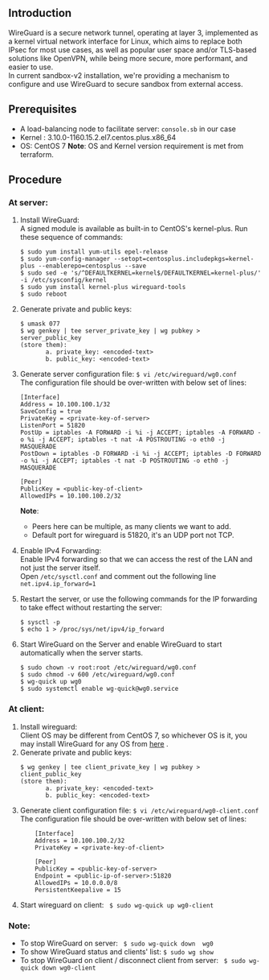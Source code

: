 ## Introduction
WireGuard is a secure network tunnel, operating at layer 3, implemented as a kernel virtual network
interface for Linux, which aims to replace both IPsec for most use cases, as well as popular user space and/or TLS-based solutions like OpenVPN, while being more secure, more performant, and easier to use.  
In current sandbox-v2 installation, we're providing a mechanism to configure and use WireGuard to secure sandbox from external access.  

## Prerequisites
- A load-balancing node to facilitate server: ```console.sb``` in our case
- Kernel : 3.10.0-1160.15.2.el7.centos.plus.x86_64
- OS: CentOS 7
**Note**: OS and Kernel version requirement is met from terraform.

## Procedure
### At server:
1. Install WireGuard:  
A signed module is available as built-in to CentOS's kernel-plus. Run these sequence of commands:
	```
	$ sudo yum install yum-utils epel-release
	$ sudo yum-config-manager --setopt=centosplus.includepkgs=kernel-plus --enablerepo=centosplus --save
	$ sudo sed -e 's/^DEFAULTKERNEL=kernel$/DEFAULTKERNEL=kernel-plus/' -i /etc/sysconfig/kernel
	$ sudo yum install kernel-plus wireguard-tools
	$ sudo reboot
	```

2. Generate private and public keys:
	 ```
	 $ umask 077
	 $ wg genkey | tee server_private_key | wg pubkey > server_public_key
	(store them):
			a. private_key: <encoded-text>
			b. public_key: <encoded-text>
3. Generate server configuration file:
	```$ vi /etc/wireguard/wg0.conf```  
	The configuration file should be over-written with below set of lines:
	```
	[Interface]
	Address = 10.100.100.1/32
	SaveConfig = true
	PrivateKey = <private-key-of-server>
	ListenPort = 51820
	PostUp = iptables -A FORWARD -i %i -j ACCEPT; iptables -A FORWARD -o %i -j ACCEPT; iptables -t nat -A POSTROUTING -o eth0 -j MASQUERADE
	PostDown = iptables -D FORWARD -i %i -j ACCEPT; iptables -D FORWARD -o %i -j ACCEPT; iptables -t nat -D POSTROUTING -o eth0 -j MASQUERADE

	[Peer]
	PublicKey = <public-key-of-client>
	AllowedIPs = 10.100.100.2/32
	```
	**Note**: 
	- Peers here can be multiple, as many clients we want to add.
	- Default port for wireguard is 51820, it's an UDP port not TCP.

4. Enable IPv4 Forwarding:  
Enable IPv4 forwarding so that we can access the rest of the LAN and not just the server itself.  
Open ```/etc/sysctl.conf``` and comment out the following line  ```net.ipv4.ip_forward=1```  

5. Restart the server, or use the following commands for the IP forwarding to take effect without restarting the server:
	```
	$ sysctl -p  
	$ echo 1 > /proc/sys/net/ipv4/ip_forward
	```
6. Start WireGuard on the Server and enable WireGuard to start automatically when the server starts.
	```
	$ sudo chown -v root:root /etc/wireguard/wg0.conf
	$ sudo chmod -v 600 /etc/wireguard/wg0.conf
	$ wg-quick up wg0
	$ sudo systemctl enable wg-quick@wg0.service
	```
### At client:
1. Install wireguard:  
Client OS may be different from CentOS 7, so whichever OS is it, you may install WireGuard for any OS from [here](https://www.wireguard.com/install/) .
2. Generate private and public keys:
	 ```
	 $ wg genkey | tee client_private_key | wg pubkey > client_public_key
	(store them):
			a. private_key: <encoded-text>
			b. public_key: <encoded-text>
	```  
3. Generate client configuration file:
	```$ vi /etc/wireguard/wg0-client.conf```  
	The configuration file should be over-written with below set of lines:
	```
		[Interface]
		Address = 10.100.100.2/32
		PrivateKey = <private-key-of-client>  
		
		[Peer]
		PublicKey = <public-key-of-server>
		Endpoint = <public-ip-of-server>:51820
		AllowedIPs = 10.0.0.0/8
		PersistentKeepalive = 15
	```
4. Start wireguard on client:
	``` $ sudo wg-quick up wg0-client```
### Note:
- To stop WireGuard on server: 
	``` $ sudo wg-quick down  wg0```
- To show WireGuard status and clients' list:
   ```$ sudo wg show```
-  To stop WireGuard on client / disconnect client from server: 
	``` $ sudo wg-quick down wg0-client```
